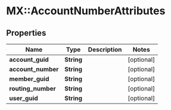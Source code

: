 # MX::AccountNumberAttributes

## Properties
Name | Type | Description | Notes
------------ | ------------- | ------------- | -------------
**account_guid** | **String** |  | [optional] 
**account_number** | **String** |  | [optional] 
**member_guid** | **String** |  | [optional] 
**routing_number** | **String** |  | [optional] 
**user_guid** | **String** |  | [optional] 


